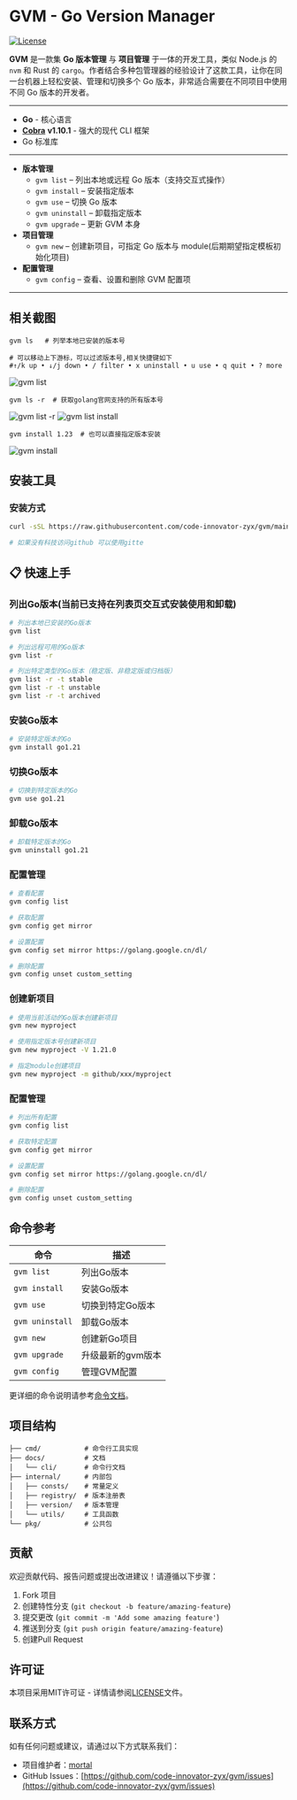 # GVM - Go Version Manager

[![License](https://img.shields.io/badge/license-MIT-blue.svg)](LICENSE)

**GVM** 是一款集 **Go 版本管理** 与 **项目管理** 于一体的开发工具，类似 Node.js 的 `nvm` 和 Rust 的 `cargo`。作者结合多种包管理器的经验设计了这款工具，让你在同一台机器上轻松安装、管理和切换多个 Go 版本，非常适合需要在不同项目中使用不同 Go 版本的开发者。

---


- **Go** - 核心语言
- [**Cobra**](https://github.com/spf13/cobra) **v1.10.1** - 强大的现代 CLI 框架
- Go 标准库

---
- **版本管理**
    - `gvm list` – 列出本地或远程 Go 版本（支持交互式操作）
    - `gvm install` – 安装指定版本
    - `gvm use` – 切换 Go 版本
    - `gvm uninstall` – 卸载指定版本
    - `gvm upgrade` – 更新 GVM 本身
- **项目管理**
    - `gvm new` – 创建新项目，可指定 Go 版本与 module(后期期望指定模板初始化项目)
- **配置管理**
    - `gvm config` – 查看、设置和删除 GVM 配置项
---
##  相关截图
```shell
gvm ls   # 列举本地已安装的版本号

# 可以移动上下游标，可以过滤版本号,相关快捷键如下
#↑/k up • ↓/j down • / filter • x uninstall • u use • q quit • ? more
```
![gvm list](/docs/images/ls.png)
```shell
gvm ls -r  # 获取golang官网支持的所有版本号
```
![gvm list -r](/docs/images/ls-r.png)
![gvm list install](/docs/images/ls-install.png)

```shell
gvm install 1.23  # 也可以直接指定版本安装
```
![gvm install](/docs/images/install.png)
## 安装工具

### 安装方式

```bash
curl -sSL https://raw.githubusercontent.com/code-innovator-zyx/gvm/main/install.sh | bash

# 如果没有科技访问github 可以使用gitte
```

## 📋 快速上手

### 列出Go版本(当前已支持在列表页交互式安装使用和卸载)

```bash
# 列出本地已安装的Go版本
gvm list

# 列出远程可用的Go版本
gvm list -r

# 列出特定类型的Go版本（稳定版、非稳定版或归档版）
gvm list -r -t stable
gvm list -r -t unstable
gvm list -r -t archived
```

### 安装Go版本

```bash
# 安装特定版本的Go
gvm install go1.21
```

### 切换Go版本

```bash
# 切换到特定版本的Go
gvm use go1.21
```

### 卸载Go版本

```bash
# 卸载特定版本的Go
gvm uninstall go1.21
```
### 配置管理

```bash
# 查看配置
gvm config list

# 获取配置
gvm config get mirror

# 设置配置
gvm config set mirror https://golang.google.cn/dl/

# 删除配置
gvm config unset custom_setting
```

### 创建新项目

```bash
# 使用当前活动的Go版本创建新项目
gvm new myproject

# 使用指定版本号创建新项目
gvm new myproject -V 1.21.0

# 指定module创建项目
gvm new myproject -m github/xxx/myproject
```

### 配置管理

```bash
# 列出所有配置
gvm config list

# 获取特定配置
gvm config get mirror

# 设置配置
gvm config set mirror https://golang.google.cn/dl/

# 删除配置
gvm config unset custom_setting
```

## 命令参考

| 命令              | 描述         |
|-----------------|------------|
| `gvm list`      | 列出Go版本     |
| `gvm install`   | 安装Go版本     |
| `gvm use`       | 切换到特定Go版本  |
| `gvm uninstall` | 卸载Go版本     |
| `gvm new`       | 创建新Go项目    |
| `gvm upgrade`   | 升级最新的gvm版本 |
| `gvm config`    | 管理GVM配置    |

更详细的命令说明请参考[命令文档](docs/cli/gvm.md)。

## 项目结构

```
├── cmd/           # 命令行工具实现
├── docs/          # 文档
│   └── cli/       # 命令行文档
├── internal/      # 内部包
│   ├── consts/    # 常量定义
│   ├── registry/  # 版本注册表
│   ├── version/   # 版本管理
│   └── utils/     # 工具函数
└── pkg/           # 公共包
```

## 贡献

欢迎贡献代码、报告问题或提出改进建议！请遵循以下步骤：

1. Fork 项目
2. 创建特性分支 (`git checkout -b feature/amazing-feature`)
3. 提交更改 (`git commit -m 'Add some amazing feature'`)
4. 推送到分支 (`git push origin feature/amazing-feature`)
5. 创建Pull Request

## 许可证

本项目采用MIT许可证 - 详情请参阅[LICENSE](LICENSE)文件。

## 联系方式

如有任何问题或建议，请通过以下方式联系我们：

- 项目维护者：[mortal](1003941268@qq.com)
- GitHub Issues：[https://github.com/code-innovator-zyx/gvm/issues](https://github.com/code-innovator-zyx/gvm/issues)